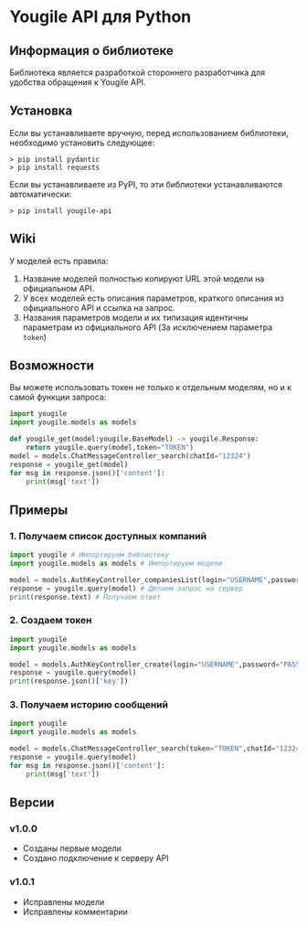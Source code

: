 # Yougile API для Python

## Информация о библиотеке
Библиотека является разработкой стороннего разработчика для удобства обращения к Yougile API.

## Установка
Если вы устанавливаете вручную, перед использованием библиотеки, необходимо установить следующее:
```console
> pip install pydantic
> pip install requests
```

Если вы устанавливаете из PyPI, то эти библиотеки устанавливаются автоматически:
```console
> pip install yougile-api
```

## Wiki
У моделей есть правила:
1. Название моделей полностью копируют URL этой модели на официальном API.
2. У всех моделей есть описания параметров, краткого описания из официального API и ссылка на запрос.
3. Названия параметров модели и их типизация идентичны параметрам из официального API (За исключением параметра ```token```)


## Возможности

Вы можете использовать токен не только к отдельным моделям, но и к самой функции запроса:
```python
import yougile
import yougile.models as models

def yougile_get(model:yougile.BaseModel) -> yougile.Response:
    return yougile.query(model,token="TOKEN")
model = models.ChatMessageController_search(chatId="12324")
response = yougile_get(model)
for msg in response.json()['content']:
    print(msg['text'])
```

## Примеры

### 1. Получаем список доступных компаний
```python
import yougile # Импортируем библиотеку
import yougile.models as models # Импортируем модели

model = models.AuthKeyController_companiesList(login="USERNAME",password="PASSWORD") # Указываем модель запроса листа компаний через авторизацию
response = yougile.query(model) # Делаем запрос на сервер
print(response.text) # Получаем ответ
```

### 2. Создаем токен
```python
import yougile
import yougile.models as models

model = models.AuthKeyController_create(login="USERNAME",password="PASSWORD",companyId="12345")
response = yougile.query(model)
print(response.json()['key'])
```

### 3. Получаем историю сообщений
```python
import yougile
import yougile.models as models

model = models.ChatMessageController_search(token="TOKEN",chatId="12324")
response = yougile.query(model)
for msg in response.json()['content']:
    print(msg['text'])
```

## Версии

### v1.0.0
* Созданы первые модели
* Создано подключение к серверу API

### v1.0.1
* Исправлены модели
* Исправлены комментарии